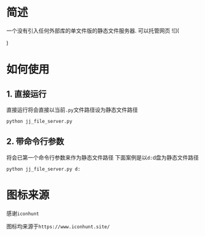# 简述
一个没有引入任何外部库的单文件版的静态文件服务器.
可以托管网页
![](

)
# 如何使用
## 1. 直接运行
直接运行将会直接以当前`.py`文件路径设为静态文件路径

`python jj_file_server.py`
## 2. 带命令行参数
将会已第一个命令行参数来作为静态文件路径
下面案例是以`d:`d盘为静态文件路径

`python jj_file_server.py d:`

# 图标来源
感谢`iconhunt`

图标均来源于`https://www.iconhunt.site/`
